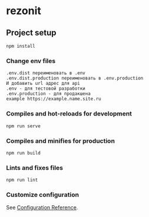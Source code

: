 # rezonit

## Project setup
```
npm install
```

### Change env files
```
.env.dist переименовать в .env
.env.dist.production переименовать в .env.production
И добавить url адрес для api
.env - для тестовой разработки
.env.production - для продакшена
example https://example.name.site.ru
```

### Compiles and hot-reloads for development
```
npm run serve
```

### Compiles and minifies for production
```
npm run build
```

### Lints and fixes files
```
npm run lint
```

### Customize configuration
See [Configuration Reference](https://cli.vuejs.org/config/).
